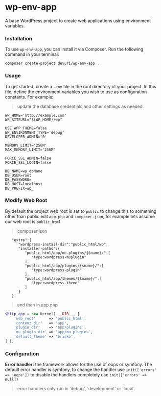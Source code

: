 # wp-env-app
A base WordPress project to create web applications using environment variables.

### Installation

To use `wp-env-app`, you can install it via Composer. Run the following command in your terminal:

```shell
composer create-project devuri/wp-env-app .
```
### Usage

To get started, create a `.env` file in the root directory of your project. 
In this file, define the environment variables you wish to use as configuration constants. For example:
> update the database credentials and other settings as needed.
```shell
WP_HOME='http://example.com'
WP_SITEURL="${WP_HOME}/wp"

USE_APP_THEME=false
WP_ENVIRONMENT_TYPE='debug'
DEVELOPER_ADMIN='0'

MEMORY_LIMIT='256M'
MAX_MEMORY_LIMIT='256M'

FORCE_SSL_ADMIN=false
FORCE_SSL_LOGIN=false

DB_NAME=wp_dbName
DB_USER=root
DB_PASSWORD=
DB_HOST=localhost
DB_PREFIX=wp_
```
### Modify Web Root
By default the project web root is set to `public` to change this to something other than public edit `app.php` and `composer.json`, for example lets assume our web root is `public_html`
> composer.json
```shell
   "extra":{
      "wordpress-install-dir":"public_html/wp",
      "installer-paths":{
         "public_html/app/mu-plugins/{$name}/":[
            "type:wordpress-muplugin"
         ],
         "public_html/app/plugins/{$name}/":[
            "type:wordpress-plugin"
         ],
         "public_html/app/themes/{$name}/":[
            "type:wordpress-theme"
         ]
      }
   }
```

> and then in app.php
```php
$http_app = new Kernel( __DIR__, [
    'web_root'      => 'public_html',
    'content_dir'   => 'app',
    'plugin_dir'    => 'app/plugins',
    'mu_plugin_dir' => 'app/mu-plugins',
    'default_theme' => 'brisko',
] );
```
### Configuration
**Error handler:** the framework allows for the use of oops or symfony.
The default error handler is symfony, to change the handler use `init(['errors' => 'oops'])`
to disable the handlers completely use `init(['errors' => null])`
> error handlers only run in 'debug', 'development' or 'local'.

